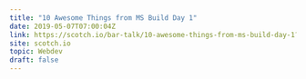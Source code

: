 ```yaml
---
title: "10 Awesome Things from MS Build Day 1"
date: 2019-05-07T07:00:04Z
link: https://scotch.io/bar-talk/10-awesome-things-from-ms-build-day-1?utm_medium=RSS&utm_source=hune
site: scotch.io
topic: Webdev
draft: false
---
```

